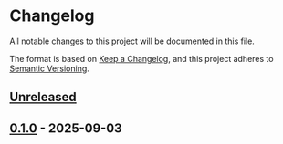 # Changelog

All notable changes to this project will be documented in this file.

The format is based on [Keep a Changelog](https://keepachangelog.com/en/1.1.0/),
and this project adheres to [Semantic Versioning](https://semver.org/spec/v2.0.0.html).

## [Unreleased]

## [0.1.0] - 2025-09-03

[unreleased]: https://github.com/ewd3v/luau_noyield/compare/v0.1.0...HEAD
[0.1.0]: https://github.com/ewd3v/luau_noyield/compare/61fdb3442e9cf09f91cb9d6bb081ca606e3ebfa4...v0.1.0
